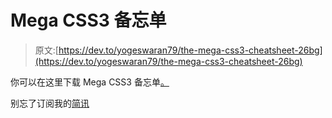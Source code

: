 # Mega CSS3 备忘单

> 原文:[https://dev.to/yogeswaran79/the-mega-css3-cheatsheet-26bg](https://dev.to/yogeswaran79/the-mega-css3-cheatsheet-26bg)

你可以在这里下载 Mega CSS3 备忘单[。](https://www.dropbox.com/s/lxf803pftynmxz4/CSS3%20Cheatsheet.pdf?dl=0)

别忘了订阅我的[简讯](http://eepurl.com/gbBYGv)